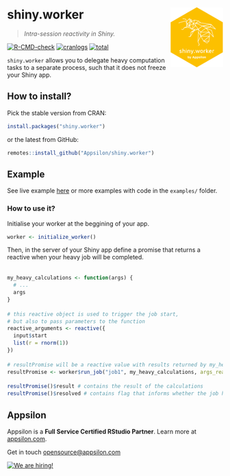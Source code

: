# shiny.worker <a href="https://appsilon.github.io/shiny.worker/"><img src="man/figures/hex.png" align="right" alt="shiny.worker logo" style="height: 140px;"></a>

> _Intra-session reactivity in Shiny._

<!-- badges: start -->
[![R-CMD-check](https://github.com/Appsilon/shiny.worker/workflows/R-CMD-check/badge.svg)](https://github.com/Appsilon/shiny.worker/actions/workflows/main.yml)
[![cranlogs](https://cranlogs.r-pkg.org/badges/shiny.worker)](https://CRAN.R-project.org/package=shiny.worker)
[![total](https://cranlogs.r-pkg.org/badges/grand-total/shiny.worker)](https://CRAN.R-project.org/package=shiny.worker)
<!-- badges: end -->

`shiny.worker` allows you to delegate heavy computation tasks to a separate process,
such that it does not freeze your Shiny app.

## How to install?

Pick the stable version from CRAN:

```r
install.packages("shiny.worker")
```

or the latest from GitHub:

```r
remotes::install_github("Appsilon/shiny.worker")
```

## Example

See live example [here](https://connect.appsilon.com/shiny-worker/) or more examples with code in the `examples/` folder.

### How to use it?

Initialise your worker at the beggining of your app.

```r
worker <- initialize_worker()
```

Then, in the server of your Shiny app define a promise that returns a reactive when your heavy job will be completed.

```r

my_heavy_calculations <- function(args) {
  # ...
  args
}

# this reactive object is used to trigger the job start,
# but also to pass parameters to the function
reactive_arguments <- reactive({
  input$start
  list(r = rnorm(1))
})

# resultPromise will be a reactive value with results returned by my_heavy_calculations
resultPromise <- worker$run_job("job1", my_heavy_calculations, args_reactive = reactive_arguments)

resultPromise()$result # contains the result of the calculations
resultPromise()$resolved # contains flag that informs whether the job has finished or not
```

## Appsilon

<img src="https://avatars0.githubusercontent.com/u/6096772" align="right" alt="" width="6%" />

Appsilon is a **Full Service Certified RStudio Partner**. Learn more
at [appsilon.com](https://appsilon.com).

Get in touch [opensource@appsilon.com](opensource@appsilon.com)

<a href = "https://appsilon.com/careers/" target="_blank"><img src="http://d2v95fjda94ghc.cloudfront.net/hiring.png" alt="We are hiring!"/></a>
